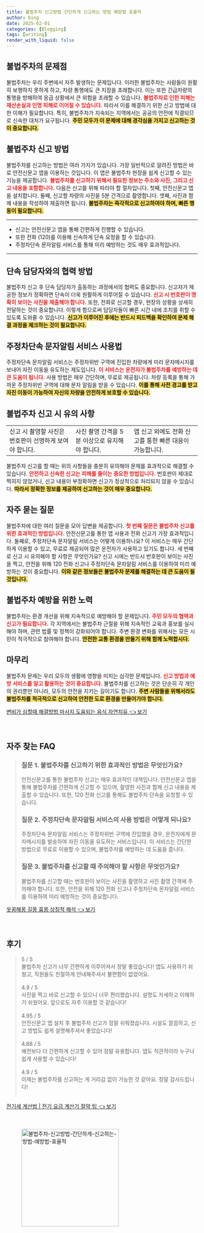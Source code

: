 ```yaml
---
title: 불법주차 신고방법 간단하게 신고하는 방법 예방법 효율적
author: bing
date: 2025-02-01
categories: [Blogging]
tags: [writing]
render_with_liquid: false
---
```



<h2 id='불법주차의 문제점'>불법주차의 문제점</h2>

<p>불법주차는 우리 주변에서 자주 발생하는 문제입니다. 이러한 불법주차는 사람들이 원활히 보행하지 못하게 하고, 차량 통행에도 큰 지장을 초래합니다. 이는 또한 긴급차량의 통행을 방해하여 응급 상황에서 큰 위험을 초래할 수 있습니다. <b><span style="color: #ee2323;">불법주차로 인한 피해는 재산손실과 인명 피해로 이어질 수 있습니다.</span></b> 따라서 이를 해결하기 위한 신고 방법에 대한 이해가 필요합니다. 특히, 불법주차가 지속되는 지역에서는 공공의 안전에 직결되므로 신속한 대처가 요구됩니다. <b><span style="background-color: #ffe066;">주민 모두가 이 문제에 대해 경각심을 가지고 신고하는 것이 중요합니다.</span></b></p>

<h2 id='불법주차 신고 방법'>불법주차 신고 방법</h2>

<p>불법주차를 신고하는 방법은 여러 가지가 있습니다. 가장 일반적으로 알려진 방법은 바로 안전신문고 앱을 이용하는 것입니다. 이 앱은 불법주차 현장을 쉽게 신고할 수 있는 기능을 제공합니다. <b><span style="color: #ee2323;">불법주차를 신고하기 위해서 필요한 정보는 주소와 사진, 그리고 신고 내용을 포함합니다.</span></b> 다음은 신고를 위해 따라야 할 절차입니다. 첫째, 안전신문고 앱을 설치합니다. 둘째, 신고할 차량의 사진을 5분 간격으로 촬영합니다. 셋째, 사진과 함께 내용을 작성하여 제출하면 됩니다. <b><span style="background-color: #ffe066;">불법주차는 즉각적으로 신고하여야 하며, 빠른 행동이 필요합니다.</span></b></p>

<hr />

<ul>
    <li>신고는 안전신문고 앱을 통해 간편하게 진행할 수 있습니다.</li>
    <li>또한 전화 (120)를 이용해 신속하게 단속 요청을 할 수 있습니다.</li>
    <li>주정차단속 문자알림 서비스를 통해 미리 예방하는 것도 매우 효과적입니다.</li>
</ul>

<hr />

<h2 id='단속 담당자와의 협력 방법'>단속 담당자와의 협력 방법</h2>

<p>불법주차 신고 후 단속 담당자가 출동하는 과정에서의 협력도 중요합니다. 신고자가 제공한 정보가 정확하면 단속이 더욱 원활하게 이루어질 수 있습니다. <b><span style="color: #ee2323;">신고 시 번호판이 명확히 보이는 사진을 제출해야 합니다.</span></b> 또한, 전화로 신고할 경우, 현장의 상황을 상세히 전달하는 것이 중요합니다. 이렇게 함으로써 담당자들이 빠른 시간 내에 조치를 취할 수 있도록 도와줄 수 있습니다. <b><span style="background-color: #ffe066;">신고가 이루어진 후에는 반드시 피드백을 확인하여 문제 해결 과정을 체크하는 것이 필요합니다.</span></b></p>

<h2 id='주정차단속 문자알림 서비스 사용법'>주정차단속 문자알림 서비스 사용법</h2>

<p>주정차단속 문자알림 서비스는 주정차위반 구역에 진입한 차량에게 미리 문자메시지를 보내어 자진 이동을 유도하는 제도입니다. <b><span style="color: #ee2323;">이 서비스는 운전자가 불법주차를 예방하는 데 큰 도움이 됩니다.</span></b> 사용 방법은 매우 간단하며, 무료로 제공됩니다. 차량 등록을 통해 가까운 주정차위반 구역에 대해 문자 알림을 받을 수 있습니다. <b><span style="background-color: #ffe066;">이를 통해 사전 경고를 받고 자진 이동이 가능하여 자신의 차량을 안전하게 보호할 수 있습니다.</span></b></p>

<h2 id='불법주차 신고 시 유의 사항'>불법주차 신고 시 유의 사항</h2>

<table>
    <tr>
        <td>신고 시 촬영할 사진은 번호판이 선명하게 보여야 합니다.</td>
        <td>사진 촬영 간격을 5분 이상으로 유지해야 합니다.</td>
        <td>앱 신고 외에도 전화 신고를 통한 빠른 대응이 가능합니다.</td>
    </tr>
</table>

<p>불법주차 신고를 할 때는 위의 사항들을 충분히 유의해야 문제를 효과적으로 해결할 수 있습니다. <b><span style="color: #ee2323;">안전하고 신속한 신고는 피해를 줄이는 중요한 방법입니다.</span></b> 번호판이 제대로 찍히지 않았거나, 신고 내용이 부정확하면 신고가 정상적으로 처리되지 않을 수 있습니다. <b><span style="background-color: #ffe066;">따라서 정확한 정보를 제공하여 신고하는 것이 매우 중요합니다.</span></b></p>

<h2 id='Q&A'>자주 묻는 질문</h2>

<p>불법주차에 대한 여러 질문을 모아 답변을 제공합니다. <b><span style="color: #ee2323;">첫 번째 질문은 불법주차 신고를 위한 효과적인 방법입니다.</span></b> 안전신문고를 통한 앱 사용과 전화 신고가 가장 효과적입니다. 둘째로, 주정차단속 문자알림 서비스는 어떻게 이용하나요? 이 서비스는 매우 간단하게 이용할 수 있고, 무료로 제공되어 많은 운전자가 사용하고 있기도 합니다. 세 번째로 신고 시 유의해야 할 사항은 무엇인가요? 신고 시에는 반드시 번호판이 보이는 사진을 찍고, 안전을 위해 120 전화 신고나 주정차단속 문자알림 서비스를 이용하여 미리 예방하는 것이 중요합니다. <b><span style="background-color: #ffe066;">이와 같은 정보들은 불법주차 문제를 해결하는 데 큰 도움이 될 것입니다.</span></b></p>

<h2 id='불법주차 예방을 위한 노력'>불법주차 예방을 위한 노력</h2>

<p>불법주차는 환경 개선을 위해 지속적으로 예방해야 할 문제입니다. <b><span style="color: #ee2323;">주민 모두의 협력과 신고가 필요합니다.</span></b> 각 지역에서는 불법주차 근절을 위해 지속적인 교육과 홍보를 실시해야 하며, 관련 법률 및 정책이 강화되어야 합니다. 주변 환경 변화를 위해서는 모든 시민이 적극적으로 참여해야 합니다. <b><span style="background-color: #ffe066;">안전한 교통 환경을 만들기 위해 함께 노력합시다.</span></b></p>

<h2 id='마무리'>마무리</h2>

<p>불법주차 문제는 우리 모두의 생활에 영향을 미치는 심각한 문제입니다. <b><span style="color: #ee2323;">신고 방법과 예방 서비스를 알고 활용하는 것이 중요합니다.</span></b> 불법주차를 신고하는 것은 단순히 각 개인의 권리뿐만 아니라, 모두의 안전을 지키는 길이기도 합니다. <b><span style="background-color: #ffe066;">주변 사람들을 위해서라도 불법주차를 적극적으로 신고하여 안전한 도로 환경을 만들어가야 합니다.</span></b></p>


<p><a class="click-button" title="변비가 심할때 해결방법 마사지 도움되는 음식 자연치유" href="https://blackassets.github.io/posts/%EB%B3%80%EB%B9%84%EA%B0%80-%EC%8B%AC%ED%95%A0%EB%95%8C-%ED%95%B4%EA%B2%B0%EB%B0%A9%EB%B2%95-%EB%A7%88%EC%82%AC%EC%A7%80-%EB%8F%84%EC%9B%80%EB%90%98%EB%8A%94-%EC%9D%8C%EC%8B%9D-%EC%9E%90%EC%97%B0%EC%B9%98%EC%9C%A0/" rel="dofollow">변비가 심할때 해결방법 마사지 도움되는 음식 자연치유 👈 보기</a></p><br>
<h2 id='자주_찾는_FAQ'>자주 찾는 FAQ</h2>
<div itemscope="" itemtype="https://schema.org/FAQPage"> 
<blockquote> 
<div itemscope="" itemprop="mainEntity" itemtype="https://schema.org/Question"> 
<h3 itemprop="name">질문 1. 불법주차를 신고하기 위한 효과적인 방법은 무엇인가요?</h3> 
<div itemscope="" itemprop="acceptedAnswer" itemtype="https://schema.org/Answer"> 
<span itemprop="text"> 
<p>안전신문고를 통한 불법주차 신고는 매우 효과적인 대책입니다. 안전신문고 앱을 통해 불법주차를 간편하게 신고할 수 있으며, 촬영한 사진과 함께 신고 내용을 제출할 수 있습니다. 또한, 120 전화 신고를 통해도 불법주차 단속을 요청할 수 있습니다.</p> 
</span> 
</div> 
</div> 

<div itemscope="" itemprop="mainEntity" itemtype="https://schema.org/Question"> 
<h3 itemprop="name">질문 2. 주정차단속 문자알림 서비스의 사용 방법은 어떻게 되나요?</h3> 
<div itemscope="" itemprop="acceptedAnswer" itemtype="https://schema.org/Answer"> 
<span itemprop="text"> 
<p>주정차단속 문자알림 서비스는 주정차위반 구역에 진입했을 경우, 운전자에게 문자메시지를 발송하여 자진 이동을 유도하는 서비스입니다. 이 서비스는 간단한 방법으로 무료로 이용할 수 있으며, 불법주차를 예방하는 데 도움을 줍니다.</p> 
</span> 
</div> 
</div> 

<div itemscope="" itemprop="mainEntity" itemtype="https://schema.org/Question"> 
<h3 itemprop="name">질문 3. 불법주차를 신고할 때 주의해야 할 사항은 무엇인가요?</h3> 
<div itemscope="" itemprop="acceptedAnswer" itemtype="https://schema.org/Answer"> 
<span itemprop="text"> 
<p>불법주차를 신고할 때는 번호판이 보이는 사진을 촬영하고 사진 촬영 간격에 주의해야 합니다. 또한, 안전을 위해 120 전화 신고나 주정차단속 문자알림 서비스를 이용하여 미리 예방하는 것이 중요합니다.</p> 
</span> 
</div> 
</div> 
</blockquote> 
</div>
<p><a class="click-button" title="옷꿈해몽 길몽 흉몽 상징적 해석" href="https://blackassets.github.io/posts/%EC%98%B7%EA%BF%88%ED%95%B4%EB%AA%BD-%EA%B8%B8%EB%AA%BD-%ED%9D%89%EB%AA%BD-%EC%83%81%EC%A7%95%EC%A0%81-%ED%95%B4%EC%84%9D/" rel="dofollow">옷꿈해몽 길몽 흉몽 상징적 해석 👈 보기</a></p><br>
<h2 id='후기'>후기</h2>
<div itemscope itemtype="https://schema.org/Product">
  <blockquote>
  <div itemprop="review" itemscope itemtype="https://schema.org/Review">
      <div itemprop="reviewRating" itemscope itemtype="https://schema.org/Rating"> <span itemprop="ratingValue">5</span> / <span itemprop="bestRating">5</span> </div>
      <span itemprop="reviewBody">불법주차 신고가 너무 간편하게 이루어져서 정말 좋았습니다! 앱도 사용하기 쉬웠고, 직원들도 친절하게 안내해주셔서 불편함이 없었어요.</span>
  </div>
  <br>
  <div itemprop="review" itemscope itemtype="https://schema.org/Review">
      <div itemprop="reviewRating" itemscope itemtype="https://schema.org/Rating"> <span itemprop="ratingValue">4.9</span> / <span itemprop="bestRating">5</span> </div>
      <span itemprop="reviewBody">사진을 찍고 바로 신고할 수 있으니 너무 편리했습니다. 설명도 자세하고 이해하기 쉬웠어요. 앞으로도 자주 이용할 것 같습니다!</span>
  </div>
  <br>
  <div itemprop="review" itemscope itemtype="https://schema.org/Review">
      <div itemprop="reviewRating" itemscope itemtype="https://schema.org/Rating"> <span itemprop="ratingValue">4.95</span> / <span itemprop="bestRating">5</span> </div>
      <span itemprop="reviewBody">안전신문고 앱 설치 후 불법주차 신고가 정말 쉬워졌습니다. 시설도 깔끔하고, 신고 방법도 쉽게 설명해주셔서 좋았습니다!</span>
  </div>
  <br>
  <div itemprop="review" itemscope itemtype="https://schema.org/Review">
      <div itemprop="reviewRating" itemscope itemtype="https://schema.org/Rating"> <span itemprop="ratingValue">4.88</span> / <span itemprop="bestRating">5</span> </div>
      <span itemprop="reviewBody">예전보다 더 간편하게 신고할 수 있어 정말 유용합니다. 앱도 직관적이라 누구나 쉽게 사용할 수 있습니다!</span>
  </div>
  <br>
  <div itemprop="review" itemscope itemtype="https://schema.org/Review">
      <div itemprop="reviewRating" itemscope itemtype="https://schema.org/Rating"> <span itemprop="ratingValue">4.9</span> / <span itemprop="bestRating">5</span> </div>
      <span itemprop="reviewBody">이제는 불법주차를 신고하는 게 거리감 없이 가능한 것 같아요. 정말 감사드립니다!</span>
  </div>
  <br>
  </blockquote>
</div>
<p><a class="click-button" title="전기세 계산법 | 전기 요금 계산기 절약 팁" href="https://blackassets.github.io/posts/%EC%A0%84%EA%B8%B0%EC%84%B8-%EA%B3%84%EC%82%B0%EB%B2%95-%EC%A0%84%EA%B8%B0-%EC%9A%94%EA%B8%88-%EA%B3%84%EC%82%B0%EA%B8%B0-%EC%A0%88%EC%95%BD-%ED%8C%81/" rel="dofollow">전기세 계산법 | 전기 요금 계산기 절약 팁 👈 보기</a></p><br>
<figure class="image"><img src="https://blackassets.github.io/assets/img/thumbnail/불법주차-신고방법-간단하게-신고하는-방법-예방법-효율적.webp" alt="불법주차-신고방법-간단하게-신고하는-방법-예방법-효율적" width="256" height="256"></figure>
